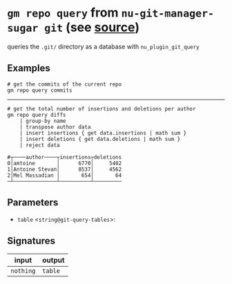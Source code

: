 # `gm repo query` from `nu-git-manager-sugar git` (see [source](https://github.com/amtoine/nu-git-manager/blob/main/pkgs/nu-git-manager-sugar/nu-git-manager-sugar/git/mod.nu#L375))
queries the `.git/` directory as a database with `nu_plugin_git_query`

## Examples
```nushell
# get the commits of the current repo
gm repo query commits
```
---
```nushell
# get the total number of insertions and deletions per author
gm repo query diffs
    | group-by name
    | transpose author data
    | insert insertions { get data.insertions | math sum }
    | insert deletions { get data.deletions | math sum }
    | reject data
```
```
#┬────author────┬insertions┬deletions
0│amtoine       │      6770│     5402
1│Antoine Stevan│      8537│     4562
2│Mel Massadian │       654│       64
─┴──────────────┴──────────┴─────────
```

## Parameters
- `table` <`string@git-query-tables`>: 


## Signatures
| input     | output  |
| --------- | ------- |
| `nothing` | `table` |

